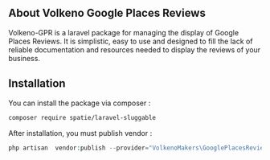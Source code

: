 ## About Volkeno Google Places Reviews
Volkeno-GPR is a laravel package for managing the display of Google Places Reviews. It is simplistic, easy to use and designed to fill the lack of reliable documentation and resources needed to display the reviews of your business.

## Installation

You can install the package via composer :
``` bash
composer require spatie/laravel-sluggable
```

After installation, you must publish vendor :
``` php
php artisan  vendor:publish --provider="VolkenoMakers\GooglePlacesReviews\GooglePlacesReviewsServiceProvider"
```
